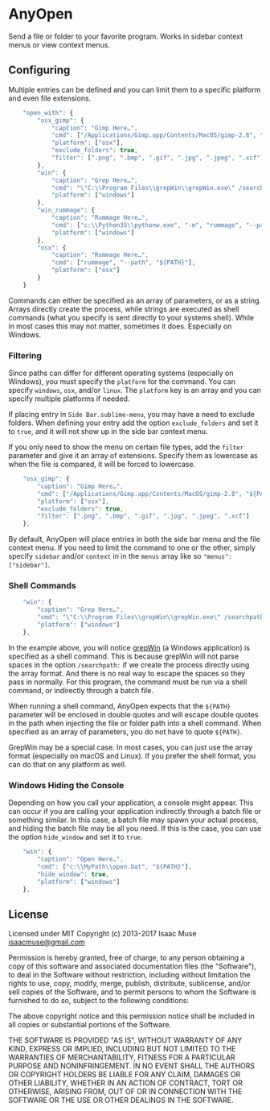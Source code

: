 # AnyOpen

Send a file or folder to your favorite program. Works in sidebar context menus or view context menus.

## Configuring

Multiple entries can be defined and you can limit them to a specific platform and even file extensions.

```js
    "open_with": {
        "osx_gimp": {
            "caption": "Gimp Here…",
            "cmd": ["/Applications/Gimp.app/Contents/MacOS/gimp-2.8", "${PATH}"],
            "platform": ["osx"],
            "exclude_folders": true,
            "filter": [".png", ".bmp", ".gif", ".jpg", ".jpeg", ".xcf"]
        },
        "win": {
            "caption": "Grep Here…",
            "cmd": "\"C:\\Program Files\\grepWin\\grepWin.exe\" /searchpath:\"${PATH}\"",
            "platform": ["windows"]
        },
        "win_rummage": {
            "caption": "Rummage Here…",
            "cmd": ["c:\\Python35\\pythonw.exe", "-m", "rummage", "--path", "${PATH}"],
            "platform": ["windows"]
        },
        "osx": {
            "caption": "Rummage Here…",
            "cmd": ["rummage", "--path", "${PATH}"],
            "platform": ["osx"]
        }
    }
```

Commands can either be specified as an array of parameters, or as a string. Arrays directly create the process, while strings are executed as shell commands (what you specify is sent directly to your systems shell). While in most cases this may not matter, sometimes it does. Especially on Windows.

### Filtering

Since paths can differ for different operating systems (especially on Windows), you must specify the `platform` for the command.  You can specify `windows`, `osx`, and/or `linux`. The `platform` key is an array and you can specify multiple platforms if needed.

If placing entry in `Side Bar.sublime-menu`, you may have a need to exclude folders.  When defining your entry add the option `exclude_folders` and set it to `true`, and it will not show up in the side bar context menu.

If you only need to show the menu on certain file types, add the `filter` parameter and give it an array of extensions. Specify them as lowercase as when the file is compared, it will be forced to lowercase.


```js
    "osx_gimp": {
        "caption": "Gimp Here…",
        "cmd": ["/Applications/Gimp.app/Contents/MacOS/gimp-2.8", "${PATH}"],
        "platform": ["osx"],
        "exclude_folders": true,
        "filter": [".png", ".bmp", ".gif", ".jpg", ".jpeg", ".xcf"]
    },
```

By default, AnyOpen will place entries in both the side bar menu and the file context menu.  If you need to limit the command to one or the other, simply specify `sidebar` and/or `context` in in the `menus` array like so `"menus": ["sidebar"]`.

### Shell Commands

```js
    "win": {
        "caption": "Grep Here…",
        "cmd": "\"C:\\Program Files\\grepWin\\grepWin.exe\" /searchpath:\"${PATH}\"",
        "platform": ["windows"]
    },
```

In the example above, you will notice [grepWin](http://stefanstools.sourceforge.net/grepWin.html) (a Windows application) is specified as a shell command. This is because grepWin will not parse spaces in the option `/searchpath:` if we create the process directly using the array format. And there is no real way to escape the spaces so they pass in normally. For this program, the command must be run via a shell command, or indirectly through a batch file.

When running a shell command, AnyOpen expects that the `${PATH}` parameter will be enclosed in double quotes and will escape double quotes in the path when injecting the file or folder path into a shell command. When specified as an array of parameters, you do not have to quote `${PATH}`.

GrepWin may be a special case. In most cases, you can just use the array format (especially on macOS and Linux).  If you prefer the shell format, you can do that on any platform as well.

### Windows Hiding the Console

Depending on how you call your application, a console might appear. This can occur if you are calling your application indirectly through a batch file or something similar. In this case, a batch file may spawn your actual process, and hiding the batch file may be all you need. If this is the case, you can use the option `hide_window` and set it to `true`.

```js
    "win": {
        "caption": "Open Here…",
        "cmd": ["c:\\MyPath\\open.bat", "${PATH}"],
        "hide_window": true,
        "platform": ["windows"]
    },
```

## License

Licensed under MIT
Copyright (c) 2013-2017 Isaac Muse <isaacmuse@gmail.com>

Permission is hereby granted, free of charge, to any person obtaining a copy of this software and associated documentation files (the "Software"), to deal in the Software without restriction, including without limitation the rights to use, copy, modify, merge, publish, distribute, sublicense, and/or sell copies of the Software, and to permit persons to whom the Software is furnished to do so, subject to the following conditions:

The above copyright notice and this permission notice shall be included in all copies or substantial portions of the Software.

THE SOFTWARE IS PROVIDED "AS IS", WITHOUT WARRANTY OF ANY KIND, EXPRESS OR IMPLIED, INCLUDING BUT NOT LIMITED TO THE WARRANTIES OF MERCHANTABILITY, FITNESS FOR A PARTICULAR PURPOSE AND NONINFRINGEMENT. IN NO EVENT SHALL THE AUTHORS OR COPYRIGHT HOLDERS BE LIABLE FOR ANY CLAIM, DAMAGES OR OTHER LIABILITY, WHETHER IN AN ACTION OF CONTRACT, TORT OR OTHERWISE, ARISING FROM, OUT OF OR IN CONNECTION WITH THE SOFTWARE OR THE USE OR OTHER DEALINGS IN THE SOFTWARE.
